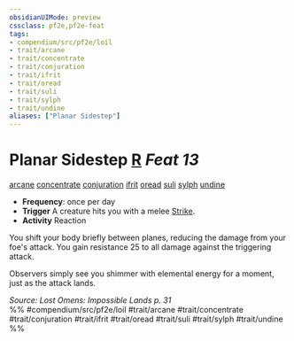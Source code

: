 ```yaml
---
obsidianUIMode: preview
cssclass: pf2e,pf2e-feat
tags:
- compendium/src/pf2e/loil
- trait/arcane
- trait/concentrate
- trait/conjuration
- trait/ifrit
- trait/oread
- trait/suli
- trait/sylph
- trait/undine
aliases: ["Planar Sidestep"]
---
```

# Planar Sidestep  [R](../../Rules/core-rulebook/chapter-9-playing-the-game.md#Actions "Reaction") *Feat 13*  
[arcane](../../Rules/traits/arcane.md)  [concentrate](../../Rules/traits/concentrate.md)  [conjuration](../../Rules/traits/conjuration.md)  [ifrit](../../Rules/traits/ifrit-b2.md)  [oread](../../Rules/traits/oread-b2.md)  [suli](../../Rules/traits/suli-b2.md)  [sylph](../../Rules/traits/sylph-b2.md)  [undine](../../Rules/traits/undine-b2.md)  

- **Frequency**: once per day
- **Trigger** A creature hits you with a melee [Strike](../../Rules/actions/strike.md).
- **Activity** Reaction

You shift your body briefly between planes, reducing the damage from your foe's attack. You gain resistance 25 to all damage against the triggering attack.

Observers simply see you shimmer with elemental energy for a moment, just as the attack lands.

*Source: Lost Omens: Impossible Lands p. 31*  
%% #compendium/src/pf2e/loil #trait/arcane #trait/concentrate #trait/conjuration #trait/ifrit #trait/oread #trait/suli #trait/sylph #trait/undine %%